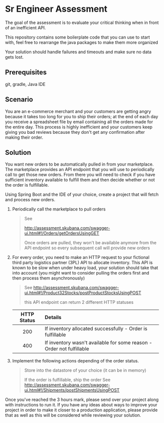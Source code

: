 # Sr Engineer Assessment

The goal of the assessment is to evaluate your critical thinking when in front of an inefficient API. 

This repository contains some boilerplate code that you can use to start with, feel free to rearrange the java packages to make them more organized 

Your solution should handle failures and timeouts and make sure no data gets lost.

## Prerequisites
git, gradle, Java IDE

## Scenario
You are an e-commerce merchant and your customers are getting angry because it takes too long for you to ship their orders; at the end of each day you receive a spreadsheet file by email containing all the orders made for the entire day. This process is highly inefficient and your customers keep giving you bad reviews because they don't get any confirmation after making their order.

## Solution
You want new orders to be automatically pulled in from your marketplace. The marketplace provides an API endpoint that you will use to periodically call to get those new orders. From there you will need to check if you have sufficient inventory available to fulfill them and then decide whether or not the order is fulfillable.  

Using Spring Boot and the IDE of your choice, create a project that will fetch and process new orders. 

1. Periodically call the marketplace to pull orders
 
   >See 
   >
   >http://assessment.skubana.com/swagger-ui.html#!/Orders/getOrdersUsingGET
   >
   >Once orders are pulled, they won't be available anymore from the API endpoint so every subsequent call will provide new orders



2. For every order, you need to make an HTTP request to your fictional third party logistics partner (3PL) API to allocate inventory. This API is known to be slow when under heavy load, your solution should take that into account (you might want to consider pulling the orders first and then process them asynchronously)

    >
    > See http://assessment.skubana.com/swagger-ui.html#!/Product32Stocks/postProductStocksUsingPOST
    >
    > this API endpoint can return 2 different HTTP statuses
    >
    
    | HTTP Status | Details |
    |:---:|:---|
    | 200 | If inventory allocated successfully - Order is fulfillable |
    | 400 | If inventory wasn't available for some reason - Order not fulfillable |




3. Implement the following actions depending of the order status. 

    >
    > Store into the datastore of your choice (it can be in memory)
    >
    > If the order is fulfillable, ship the order
    > See http://assessment.skubana.com/swagger-ui.html#!/Shipments/postShipmentsUsingPOST
    >

Once you've reached the 3 hours mark, please send over your project along with instructions to run it. If you have any ideas about ways to improve your project in order to make it closer to a production application, please provide that as well as this will be considered while reviewing your solution. 